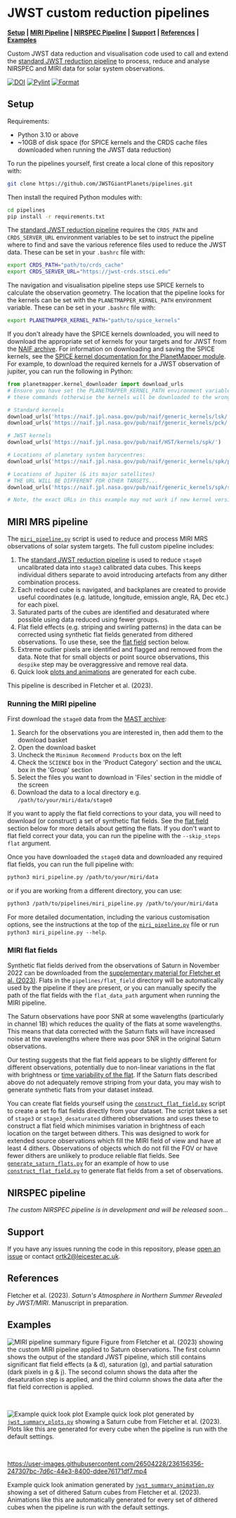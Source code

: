# JWST custom reduction pipelines
**[Setup](#setup) | [MIRI Pipeline](#miri-mrs-pipeline) | [NIRSPEC Pipeline](#nirspec-pipeline) | [Support](#support) | [References](#references) | [Examples](#examples)**

Custom JWST data reduction and visualisation code used to call and extend the [standard JWST reduction pipeline](https://github.com/spacetelescope/jwst/) to process, reduce and analyse NIRSPEC and MIRI data for solar system observations.

[![DOI](https://zenodo.org/badge/DOI/10.5281/zenodo.7891560.svg)](https://doi.org/10.5281/zenodo.7891560) [![Pylint](https://github.com/JWSTGiantPlanets/pipelines/actions/workflows/pylint.yml/badge.svg)](https://github.com/JWSTGiantPlanets/pipelines/actions/workflows/pylint.yml) [![Format](https://github.com/JWSTGiantPlanets/pipelines/actions/workflows/format.yml/badge.svg)](https://github.com/JWSTGiantPlanets/pipelines/actions/workflows/format.yml)

## Setup
Requirements:
- Python 3.10 or above
- ~10GB of disk space (for SPICE kernels and the CRDS cache files downloaded when running the JWST data reduction)

To run the pipelines yourself, first create a local clone of this repository with:
```bash
git clone https://github.com/JWSTGiantPlanets/pipelines.git
```

Then install the required Python modules with:
```bash
cd pipelines
pip install -r requirements.txt
```

The [standard JWST reduction pipeline](https://github.com/spacetelescope/jwst/) requires the `CRDS_PATH` and `CRDS_SERVER_URL` environment variables to be set to instruct the pipeline where to find and save the various reference files used to reduce the JWST data. These can be set in your `.bashrc` file with:
```bash
export CRDS_PATH="path/to/crds_cache"
export CRDS_SERVER_URL="https://jwst-crds.stsci.edu"
```

The navigation and visualisation pipeline steps use SPICE kernels to calculate the observation geometry. The location that the pipeline looks for the kernels can be set with the `PLANETMAPPER_KERNEL_PATH` environment variable. These can be set in your `.bashrc` file with:
```bash
export PLANETMAPPER_KERNEL_PATH="path/to/spice_kernels"
```
If you don't already have the SPICE kernels downloaded, you will need to download the appropriate set of kernels for your targets and for JWST from the [NAIF archive](https://naif.jpl.nasa.gov/pub/naif/). For information on downloading and saving the SPICE kernels, see the [SPICE kernel documentation for the PlanetMapper module](https://planetmapper.readthedocs.io/en/latest/spice_kernels.html). For example, to download the required kernels for a JWST observation of jupiter, you can run the following in Python:

```python
from planetmapper.kernel_downloader import download_urls
# Ensure you have set the PLANETMAPPER_KERNEL_PATH environment variable before running 
# these commands (otherwise the kernels will be downloaded to the wrong location)

# Standard kernels
download_urls('https://naif.jpl.nasa.gov/pub/naif/generic_kernels/lsk/')
download_urls('https://naif.jpl.nasa.gov/pub/naif/generic_kernels/pck/')

# JWST kernels
download_urls('https://naif.jpl.nasa.gov/pub/naif/HST/kernels/spk/')

# Locations of planetary system barycentres:
download_urls('https://naif.jpl.nasa.gov/pub/naif/generic_kernels/spk/planets/de430.bsp')

# Locations of Jupiter (& its major satellites)
# THE URL WILL BE DIFFERENT FOR OTHER TARGETS...
download_urls('https://naif.jpl.nasa.gov/pub/naif/generic_kernels/spk/satellites/jup365.bsp')

# Note, the exact URLs in this example may not work if new kernel versions are published
```


## MIRI MRS pipeline
The [`miri_pipeline.py`](https://github.com/ortk95/jwst-pipelines/blob/main/miri_pipeline.py) script is used to reduce and process MIRI MRS observations of solar system targets. The full custom pipeline includes:
1. The [standard JWST reduction pipeline](https://github.com/spacetelescope/jwst/) is used to reduce `stage0` uncalibrated data into `stage3` calibrated data cubes. This keeps individual dithers separate to avoid introducing artefacts from any dither combination process.
2. Each reduced cube is navigated, and backplanes are created to provide useful coordinates (e.g. latitude, longitude, emission angle, RA, Dec etc.) for each pixel.
3. Saturated parts of the cubes are identified and desaturated where possible using data reduced using fewer groups.
4. Flat field effects (e.g. striping and swirling patterns) in the data can be corrected using synthetic flat fields generated from dithered observations. To use these, see the [flat field](#miri-flat-fields) section below.
5. Extreme outlier pixels are identified and flagged and removed from the data. Note that for small objects or point source observations, this `despike` step may be overaggressive and remove real data.
6. Quick look [plots and animations](#examples) are generated for each cube.

This pipeline is described in Fletcher et al. (2023).

### Running the MIRI pipeline
First download the `stage0` data from the [MAST archive](https://mast.stsci.edu/portal/Mashup/Clients/Mast/Portal.html):
1. Search for the observations you are interested in, then add them to the download basket
2. Open the download basket
3. Uncheck the `Minimum Recommend Products` box on the left
4. Check the `SCIENCE` box in the 'Product Category' section and the `UNCAL` box in the 'Group' section
5. Select the files you want to download in 'Files' section in the middle of the screen
6. Download the data to a local directory e.g. `/path/to/your/miri/data/stage0`

If you want to apply the flat field corrections to your data, you will need to download (or construct) a set of synthetic flat fields. See the [flat field](#miri-flat-fields) section below for more details about getting the flats. If you don't want to flat field correct your data, you can run the pipeline with the `--skip_steps flat` argument.

Once you have downloaded the `stage0` data and downloaded any required flat fields, you can run the full pipeline with:

```bash
python3 miri_pipeline.py /path/to/your/miri/data
```

or if you are working from a different directory, you can use:
```bash
python3 /path/to/pipelines/miri_pipeline.py /path/to/your/miri/data
```

For more detailed documentation, including the various customisation options, see the instructions at the top of the [`miri_pipeline.py`](https://github.com/ortk95/jwst-pipelines/blob/main/miri_pipeline.py) file or run `python3 miri_pipeline.py --help`.


### MIRI flat fields
Synthetic flat fields derived from the observations of Saturn in November 2022 can be downloaded from the [supplementary material for Fletcher et al. (2023)](https://github.com/JWSTGiantPlanets/saturn-atmosphere-miri). Flats in the `pipelines/flat_field` directory will be automatically used by the pipeline if they are present, or you can manually specify the path of the flat fields with the `flat_data_path` argument when running the MIRI pipeline.

The Saturn observations have poor SNR at some wavelengths (particularly in channel 1B) which reduces the quality of the flats at some wavelengths. This means that data corrected with the Saturn flats will have increased noise at the wavelengths where there was poor SNR in the original Saturn observations.

Our testing suggests that the flat field appears to be slightly different for different observations, potentially due to non-linear variations in the flat with brightness or [time variability of the flat](https://blogs.nasa.gov/webb/2023/04/21/mid-infrared-instrument-operations-update-2/). If the Saturn flats described above do not adequately remove striping from your data, you may wish to generate synthetic flats from your dataset instead.

You can create flat fields yourself using the [`construct_flat_field.py`](https://github.com/JWSTGiantPlanets/pipelines/blob/main/construct_flat_field.py) script to create a set fo flat fields directly from your dataset. The script takes a set of `stage3` or `stage3_desaturated` dithered observations and uses these to construct a flat field which minimises variation in brightness of each location on the target between dithers. This was designed to work for extended source observations which fill the MIRI field of view and have at least 4 dithers. Observations of objects which do not fill the FOV or have fewer dithers are unlikely to produce reliable flat fields. See [`generate_saturn_flats.py`](https://github.com/JWSTGiantPlanets/pipelines/blob/main/generate_saturn_flats.py) for an example of how to use [`construct_flat_field.py`](https://github.com/JWSTGiantPlanets/pipelines/blob/main/construct_flat_field.py) to generate flat fields from a set of observations.

## NIRSPEC pipeline
_The custom NIRSPEC pipeline is in development and will be released soon..._


## Support
If you have any issues running the code in this repository, please [open an issue](https://github.com/JWSTGiantPlanets/pipelines/issues/new) or contact ortk2@leicester.ac.uk.

## References
Fletcher et al. (2023). _Saturn's Atmosphere in Northern Summer Revealed by JWST/MIRI_. Manuscript in preparation.

## Examples

![MIRI pipeline summary figure](images/pipeline_summary.png)
Figure from Fletcher et al. (2023) showing the custom MIRI pipeline applied to Saturn observations. The first column shows the output of the standard JWST pipeline, which still contains significant flat field effects (a & d), saturation (g), and partial saturation (dark pixels in g & j). The second column shows the data after the desaturation step is applied, and the third column shows the data after the flat field correction is applied.

<br>  

![Example quick look plot](images/quick_look_plot_example.png)
Example quick look plot generated by [`jwst_summary_plots.py`](https://github.com/JWSTGiantPlanets/pipelines/blob/main/jwst_summary_plots.py) showing a Saturn cube from Fletcher et al. (2023). Plots like this are generated for every cube when the pipeline is run with the default settings.

<br>  

https://user-images.githubusercontent.com/26504228/236156356-247307bc-7d6c-44e3-8400-ddee76171df7.mp4

Example quick look animation generated by [`jwst_summary_animation.py`](https://github.com/JWSTGiantPlanets/pipelines/blob/main/jwst_summary_animation.py) showing a set of dithered Saturn cubes from Fletcher et al. (2023). Animations like this are automatically generated for every set of dithered cubes when the pipeline is run with the default settings.